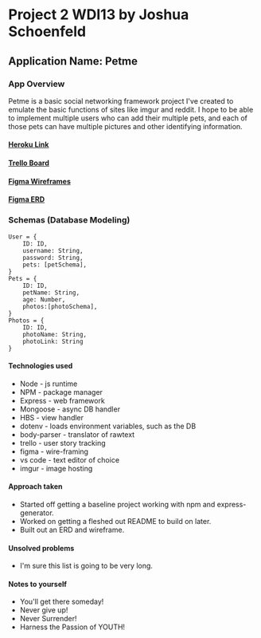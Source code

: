 # Project 2 WDI13 by Joshua Schoenfeld

## Application Name: Petme

### App Overview

Petme is a basic social networking framework project I've created to emulate the basic functions of sites like imgur and reddit.
I hope to be able to implement multiple users who can add their multiple pets, and each of those pets can have multiple pictures and other identifying information.

#### [Heroku Link](https://schoenfeld-project2-wdi13.herokuapp.com/)

#### [Trello Board](https://trello.com/b/l9vYTumX/wdi-project-2)

#### [Figma Wireframes](https://www.figma.com/file/SlvcWeb3e0szCOA9F2KoXX1F/WDI13-Project-2-Wireframes)

#### [Figma ERD](https://www.figma.com/file/Pj3Yzj8Y0i5bILnPJrk7an/WDI13-Project-2-ERD)

### Schemas (Database Modeling)

```
User = {
    ID: ID,
    username: String,
    password: String,
    pets: [petSchema],
}
Pets = {
    ID: ID,
    petName: String,
    age: Number,
    photos:[photoSchema],
}
Photos = {
    ID: ID,
    photoName: String,
    photoLink: String
}
```

#### Technologies used

* Node - js runtime
* NPM - package manager
* Express - web framework
* Mongoose - async DB handler
* HBS - view handler
* dotenv - loads environment variables, such as the DB
* body-parser - translator of rawtext
* trello - user story tracking
* figma - wire-framing
* vs code - text editor of choice
* imgur - image hosting

#### Approach taken

* Started off getting a baseline project working with npm and express-generator.
* Worked on getting a fleshed out README to build on later.
* Built out an ERD and wireframe.

#### Unsolved problems

* I'm sure this list is going to be very long.

#### Notes to yourself

* You'll get there someday!
* Never give up!
* Never Surrender!
* Harness the Passion of YOUTH!